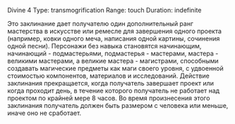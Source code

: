 Divine 4
Type: transmogrification
Range: touch
Duration: indefinite

Это заклинание дает получателю один дополнительный ранг мастерства в искусстве или ремесле для завершения одного проекта (например, ковки одного меча, написания одной картины, сочинения одной песни). Персонажи без навыка становятся начинающим, начинающий - подмастерьями, подмастерья - мастерами, мастера - великими мастерами, а великие мастера - магистрами, способными создавать магические предметы как маги своего уровня, с удвоенной стоимостью компонентов, материалов и исследований. Действие заклинания прекращается, когда получатель завершает проект или когда проходит день, в течение которого получатель не работает над проектом по крайней мере 8 часов. Во время произнесения этого заклинания получатель должен быть размером с человека или меньше, иначе оно не сработает.
